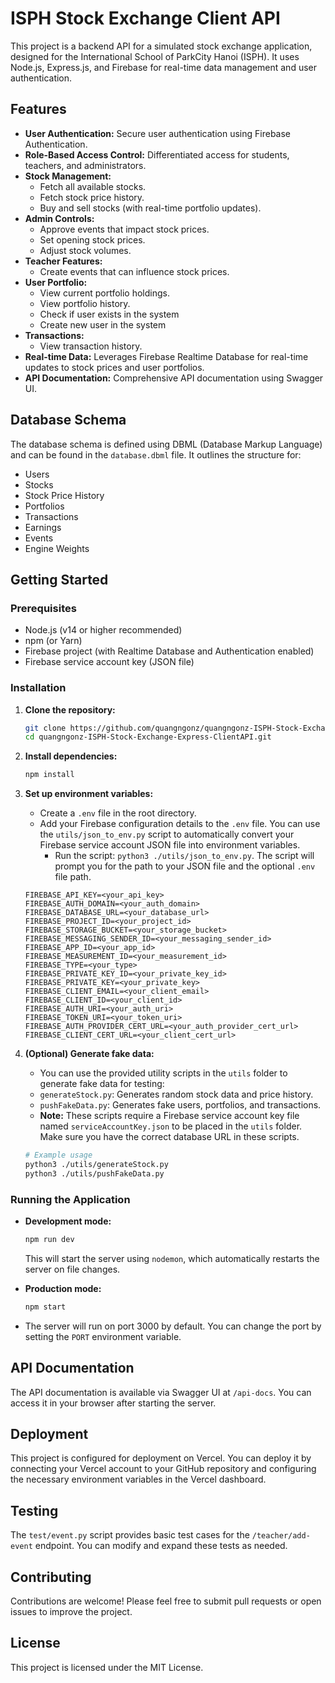 # ISPH Stock Exchange Client API

This project is a backend API for a simulated stock exchange application, designed for the International School of ParkCity Hanoi (ISPH). It uses Node.js, Express.js, and Firebase for real-time data management and user authentication.

## Features

-   **User Authentication:** Secure user authentication using Firebase Authentication.
-   **Role-Based Access Control:** Differentiated access for students, teachers, and administrators.
-   **Stock Management:**
    -   Fetch all available stocks.
    -   Fetch stock price history.
    -   Buy and sell stocks (with real-time portfolio updates).
-   **Admin Controls:**
    -   Approve events that impact stock prices.
    -   Set opening stock prices.
    -   Adjust stock volumes.
-   **Teacher Features:**
    -   Create events that can influence stock prices.
-   **User Portfolio:**
    -   View current portfolio holdings.
    -   View portfolio history.
    -   Check if user exists in the system
    -   Create new user in the system
-   **Transactions:**
    -   View transaction history.
-   **Real-time Data:** Leverages Firebase Realtime Database for real-time updates to stock prices and user portfolios.
-   **API Documentation:** Comprehensive API documentation using Swagger UI.

## Database Schema

The database schema is defined using DBML (Database Markup Language) and can be found in the `database.dbml` file. It outlines the structure for:

-   Users
-   Stocks
-   Stock Price History
-   Portfolios
-   Transactions
-   Earnings
-   Events
-   Engine Weights

## Getting Started

### Prerequisites

-   Node.js (v14 or higher recommended)
-   npm (or Yarn)
-   Firebase project (with Realtime Database and Authentication enabled)
-   Firebase service account key (JSON file)

### Installation

1. **Clone the repository:**

    ```bash
    git clone https://github.com/quangngonz/quangngonz-ISPH-Stock-Exchange-Express-ClientAPI.git
    cd quangngonz-ISPH-Stock-Exchange-Express-ClientAPI.git
    ```

2. **Install dependencies:**

    ```bash
    npm install
    ```

3. **Set up environment variables:**

    - Create a `.env` file in the root directory.
    - Add your Firebase configuration details to the `.env` file. You can use the `utils/json_to_env.py` script to automatically convert your Firebase service account JSON file into environment variables.
        - Run the script: `python3 ./utils/json_to_env.py`. The script will prompt you for the path to your JSON file and the optional `.env` file path.

    ```
    FIREBASE_API_KEY=<your_api_key>
    FIREBASE_AUTH_DOMAIN=<your_auth_domain>
    FIREBASE_DATABASE_URL=<your_database_url>
    FIREBASE_PROJECT_ID=<your_project_id>
    FIREBASE_STORAGE_BUCKET=<your_storage_bucket>
    FIREBASE_MESSAGING_SENDER_ID=<your_messaging_sender_id>
    FIREBASE_APP_ID=<your_app_id>
    FIREBASE_MEASUREMENT_ID=<your_measurement_id>
    FIREBASE_TYPE=<your_type>
    FIREBASE_PRIVATE_KEY_ID=<your_private_key_id>
    FIREBASE_PRIVATE_KEY=<your_private_key>
    FIREBASE_CLIENT_EMAIL=<your_client_email>
    FIREBASE_CLIENT_ID=<your_client_id>
    FIREBASE_AUTH_URI=<your_auth_uri>
    FIREBASE_TOKEN_URI=<your_token_uri>
    FIREBASE_AUTH_PROVIDER_CERT_URL=<your_auth_provider_cert_url>
    FIREBASE_CLIENT_CERT_URL=<your_client_cert_url>
    ```

4. **(Optional) Generate fake data:**

    - You can use the provided utility scripts in the `utils` folder to generate fake data for testing:
    - `generateStock.py`: Generates random stock data and price history.
    - `pushFakeData.py`: Generates fake users, portfolios, and transactions.
    - **Note:** These scripts require a Firebase service account key file named `serviceAccountKey.json` to be placed in the `utils` folder. Make sure you have the correct database URL in these scripts.

    ```bash
    # Example usage
    python3 ./utils/generateStock.py
    python3 ./utils/pushFakeData.py
    ```

### Running the Application

-   **Development mode:**

    ```bash
    npm run dev
    ```

    This will start the server using `nodemon`, which automatically restarts the server on file changes.

-   **Production mode:**

    ```bash
    npm start
    ```

-   The server will run on port 3000 by default. You can change the port by setting the `PORT` environment variable.

## API Documentation

The API documentation is available via Swagger UI at `/api-docs`. You can access it in your browser after starting the server.

## Deployment

This project is configured for deployment on Vercel. You can deploy it by connecting your Vercel account to your GitHub repository and configuring the necessary environment variables in the Vercel dashboard.

## Testing

The `test/event.py` script provides basic test cases for the `/teacher/add-event` endpoint. You can modify and expand these tests as needed.

## Contributing

Contributions are welcome! Please feel free to submit pull requests or open issues to improve the project.

## License

This project is licensed under the MIT License.
